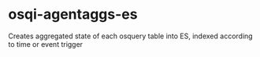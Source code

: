 # osqi-agentaggs-es
Creates aggregated state of each osquery table into ES, indexed according to time or event trigger
